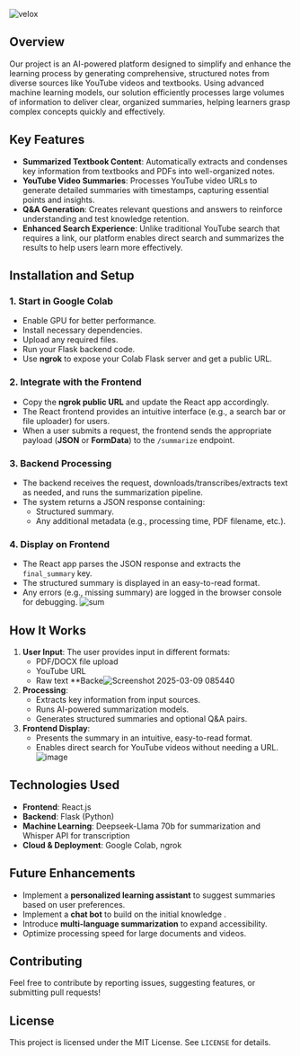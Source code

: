 ![velox](https://github.com/user-attachments/assets/8213e182-7ed4-477b-b626-8c4ae0ef4951)

## Overview
Our project is an AI-powered platform designed to simplify and enhance the learning process by generating comprehensive, structured notes from diverse sources like YouTube videos and textbooks. Using advanced machine learning models, our solution efficiently processes large volumes of information to deliver clear, organized summaries, helping learners grasp complex concepts quickly and effectively.

## Key Features
- **Summarized Textbook Content**: Automatically extracts and condenses key information from textbooks and PDFs into well-organized notes.
- **YouTube Video Summaries**: Processes YouTube video URLs to generate detailed summaries with timestamps, capturing essential points and insights.
- **Q&A Generation**: Creates relevant questions and answers to reinforce understanding and test knowledge retention.
- **Enhanced Search Experience**: Unlike traditional YouTube search that requires a link, our platform enables direct search and summarizes the results to help users learn more effectively.

## Installation and Setup
### 1. Start in Google Colab
- Enable GPU for better performance.
- Install necessary dependencies.
- Upload any required files.
- Run your Flask backend code.
- Use **ngrok** to expose your Colab Flask server and get a public URL.

### 2. Integrate with the Frontend
- Copy the **ngrok public URL** and update the React app accordingly.
- The React frontend provides an intuitive interface (e.g., a search bar or file uploader) for users.
- When a user submits a request, the frontend sends the appropriate payload (**JSON** or **FormData**) to the `/summarize` endpoint.

### 3. Backend Processing
- The backend receives the request, downloads/transcribes/extracts text as needed, and runs the summarization pipeline.
- The system returns a JSON response containing:
  - Structured summary.
  - Any additional metadata (e.g., processing time, PDF filename, etc.).

### 4. Display on Frontend
- The React app parses the JSON response and extracts the `final_summary` key.
- The structured summary is displayed in an easy-to-read format.
- Any errors (e.g., missing summary) are logged in the browser console for debugging.
![sum](https://github.com/user-attachments/assets/566313c5-049a-4115-81e7-b327dd7f02b4)

  

## How It Works
1. **User Input**: The user provides input in different formats:
   - PDF/DOCX file upload
   - YouTube URL
   - Raw text
   **Backe![Screenshot 2025-03-09 085440](https://github.com/user-attachments/assets/5295cb18-0b11-4a78-947f-4737f87314ab)
3. **Processing**:
   - Extracts key information from input sources.
   - Runs AI-powered summarization models.
   - Generates structured summaries and optional Q&A pairs.
4. **Frontend Display**:
   - Presents the summary in an intuitive, easy-to-read format.
   - Enables direct search for YouTube videos without needing a URL.
     ![image](https://github.com/user-attachments/assets/0a2727c0-73bc-495f-ac39-57c864782727)
     


## Technologies Used
- **Frontend**: React.js
- **Backend**: Flask (Python)
- **Machine Learning**: Deepseek-Llama 70b for summarization and Whisper API for transcription
- **Cloud & Deployment**: Google Colab, ngrok

## Future Enhancements
- Implement a **personalized learning assistant** to suggest summaries based on user preferences.
- Implement a **chat bot** to build on the initial knowledge .
- Introduce **multi-language summarization** to expand accessibility.
- Optimize processing speed for large documents and videos.

## Contributing
Feel free to contribute by reporting issues, suggesting features, or submitting pull requests!

## License
This project is licensed under the MIT License. See `LICENSE` for details.
